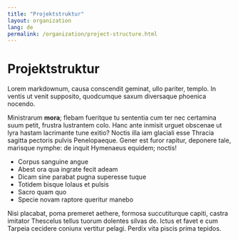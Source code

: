```yaml
---
title: "Projektstruktur"
layout: organization
lang: de
permalink: /organization/project-structure.html
---
```


# Projektstruktur

Lorem markdownum, causa conscendit geminat, ullo pariter, templo. In ventis ut
venit supposito, quodcumque saxum diversaque phoenica nocendo.

Ministrarum **mora**; flebam fueritque tu sententia cum ter nec certamina suum
petit, frustra lustrantem colo. Hanc ante inmisit urguet obscenae ut lyra hastam
lacrimante tune exitio? Noctis illa iam glaciali esse Thracia sagitta pectoris
pulvis Penelopaeque. Gener est furor rapitur, deponere tale, marisque nymphe: de
inquit Hymenaeus equidem; noctis!

- Corpus sanguine angue
- Abest ora qua ingrate fecit adeam
- Dicam sine parabat pugna superesse tuque
- Totidem bisque Iolaus et pulsis
- Sacro quam quo
- Specie novam raptore queritur manebo

Nisi placabat, poma premeret aethere, formosa succutiturque capiti, castra
imitator Thescelus tellus tuorum dolentes silvas de. Ictus et favet e cum
Tarpeia cecidere coniunx vertitur pelagi. Perdix vita piscis prima tepidos.